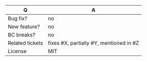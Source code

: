 | Q               | A                                       |
| --------------- | --------------------------------------- |
| Bug fix?        | no                                      | yes |
| New feature?    | no                                      | yes |
| BC breaks?      | no                                      | yes |
| Related tickets | fixes #X, partially #Y, mentioned in #Z |
| License         | MIT                                     |
